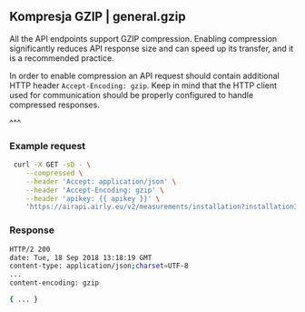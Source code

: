 ## Kompresja GZIP | general.gzip

All the API endpoints support GZIP compression. Enabling compression significantly reduces API response size and can speed up its transfer, and it is a recommended practice.

In order to enable compression an API request should contain additional HTTP header `Accept-Encoding: gzip`. Keep in mind that the HTTP client used for communication should be properly configured to handle compressed responses.

^^^

### Example request

```bash
 curl -X GET -sD - \
    --compressed \
    --header 'Accept: application/json' \
    --header 'Accept-Encoding: gzip' \
    --header 'apikey: {{ apikey }}' \
    'https://airapi.airly.eu/v2/measurements/installation?installationId=204'
```

### Response

```bash
HTTP/2 200
date: Tue, 18 Sep 2018 13:18:19 GMT
content-type: application/json;charset=UTF-8
...
content-encoding: gzip

{ ... }
```

